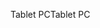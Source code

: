 <span data-ttu-id="6b962-101">Tablet PC</span><span class="sxs-lookup"><span data-stu-id="6b962-101">Tablet PC</span></span>